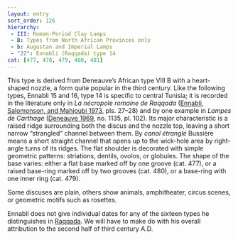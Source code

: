 ```yaml
---
layout: entry
sort_order: 126
hierarchy:
 - III: Roman-Period Clay Lamps
 - B: Types from North African Provinces only
 - b: Augustan and Imperial Lamps
 - "22": Ennabli (Raqqada) type 14
cat: [477, 478, 479, 480, 481]
---
```


This type is derived from Deneauve’s African type VIII B with a heart-shaped nozzle, a form quite popular in the third century. Like the following types, Ennabli 15 and 16, type 14 is specific to central Tunisia; it is recorded in the literature only in *La nécropole romaine de Raqqada* (<a href='../../bibliography/#ennabli-salomonson-mahjoubi-1973'>Ennabli, Salomonson, and Mahjoubi 1973</a>, pls. 27–28) and by one example in *Lampes de Carthage* (<a href='../../bibliography/#deneauve-1969'>Deneauve 1969</a>, no. 1135, pl. 102). Its major characteristic is a raised ridge surrounding both the discus and the nozzle top, leaving a short narrow “strangled” channel between them. By *canal étranglé* Bussière means a short straight channel that opens up to the wick-hole area by right-angle turns of its ridges. The flat shoulder is decorated with simple geometric patterns: striations, dentils, ovolos, or globules. The shape of the base varies: either a flat base marked off by one groove (cat. 477), or a raised base-ring marked off by two grooves (cat. 480), or a base-ring with one inner ring (cat. 479).

Some discuses are plain, others show animals, amphitheater, circus scenes, or geometric motifs such as rosettes.

Ennabli does not give individual dates for any of the sixteen types he distinguishes in <a href='../../map/#loc_8697603'>Raqqada</a>. We will have to make do with his overall attribution to the second half of third century A.D.
